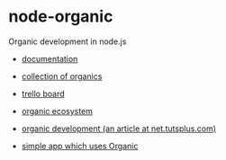 node-organic
============

Organic development in node.js

* [documentation](https://github.com/VarnaLab/node-organic/blob/master/docs/README.md)

* [collection of organics](http://wisdom.camplight.net/wisdomgroup/51182789c131215746000001/Organic)
* [trello board](https://trello.com/board/node-organic/50659ffd3a3664af033e2024)
* [organic ecosystem](http://wisdom.camplight.net/wisdom/51194d8ca672da1148000007/ecosystem)
* [organic development (an article at net.tutsplus.com)](http://net.tutsplus.com/tutorials/javascript-ajax/organic-development/)
* [simple app which uses Organic](https://github.com/tutsplus/organic-development)
